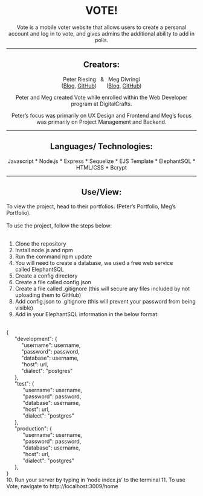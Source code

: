 <h1 align="center">VOTE!</h1>
<p align="center">Vote is a mobile voter website that allows users to create a personal account and log in to vote, and gives admins the additional ability to add in polls. </p>

---
<h2 align="center">Creators:</h2>
<p align="center">
Peter Riesing 
&nbsp; & &nbsp;
Meg Divringi 
<br>
(<a href="https://github.com">Blog</a>, <a href="https://github.com">GitHub</a>) 
&ensp; &ensp;
(<a href="https://dev.to/megdiv">Blog</a>, <a href="https://github.com/Meg-Div">GitHub</a>)
</p>
<p align="center">Peter and Meg created Vote while enrolled within the Web Developer program at DigitalCrafts. </p>
<p align="center">Peter’s focus was primarily on UX Design and Frontend and Meg’s focus was primarily on Project Management and Backend.</p>

---
<h2 align="center">Languages/ Technologies:</h2>
<p align="center">
Javascript
* Node.js
* Express
* Sequelize
* EJS Template
* ElephantSQL
* HTML/CSS
* Bcrypt
</p>

---
<h2 align="center">Use/View:</h2>
To view the project, head to their portfolios: (Peter’s Portfolio, Meg’s Portfolio).
<br><br>
To use the project, follow the steps below:
<br>
<br>

1. Clone the repository
2. Install node.js and npm
3. Run the command npm update
4. You will need to create a database, we used a free web service called ElephantSQL
5. Create a config directory
6. Create a file called config.json
7. Create a file called .gitignore (this will secure any files included by not uploading them to GitHub)
8. Add config.json to .gitignore (this will prevent your password from being visible)
9. Add in your ElephantSQL information in the below format:
<br>
{ 
<br>
&ensp; &ensp; "development": { <br>
&ensp; &ensp;&ensp; &ensp; "username": username,<br>
&ensp; &ensp;&ensp; &ensp; "password": password,<br>
&ensp; &ensp;&ensp; &ensp; "database": username,<br>
&ensp; &ensp;&ensp; &ensp; "host": url,<br>
&ensp; &ensp;&ensp; &ensp; "dialect": "postgres"<br>
&ensp; &ensp; },
<br>
&ensp; &ensp; "test": { <br>
&ensp; &ensp; &ensp; &ensp; "username": username,<br>
&ensp; &ensp; &ensp; &ensp; "password": password,<br>
&ensp; &ensp; &ensp; &ensp; "database": username,<br>
&ensp; &ensp; &ensp; &ensp; "host": url,<br>
&ensp; &ensp; &ensp; &ensp; "dialect": "postgres"<br>
&ensp; &ensp; },<br>
&ensp; &ensp; "production": { <br>
&ensp; &ensp; &ensp; &ensp; "username": username,<br>
&ensp; &ensp; &ensp; &ensp; "password": password,<br>
&ensp; &ensp; &ensp; &ensp; "database": username,<br>
&ensp; &ensp; &ensp; &ensp; "host": url,<br>
&ensp; &ensp; &ensp; &ensp; "dialect": "postgres"<br>
&ensp; &ensp; },
<br>
}
<br>
10. Run your server by typing in ‘node index.js’ to the terminal
11. To use Vote, navigate to http://localhost:3009/home
